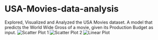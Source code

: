 # USA-Movies-data-analysis
Explored, Visualized and Analyzed the USA Movies dataset. A model that predicts the World Wide Gross of a movie, given its Production Budget as input.
![Scatter Plot 1](https://user-images.githubusercontent.com/93518648/206669041-3e1a1532-524f-4076-a8d3-c4fac88c0c47.png)
![Scatter Plot 2](https://user-images.githubusercontent.com/93518648/206669051-ed2a2f2a-d48a-4413-9d96-0ea316fd63e7.png)
![Linear Plot](https://user-images.githubusercontent.com/93518648/206669055-008e5d14-a0a1-455b-a656-8bcbd18400d9.png)
